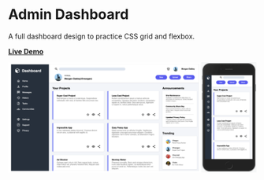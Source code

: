 # Admin Dashboard
A full dashboard design to practice CSS grid and flexbox.

[**Live Demo**](https://ipeng5.github.io/admin-dashboard)


<img src="img/screenshot.png">
